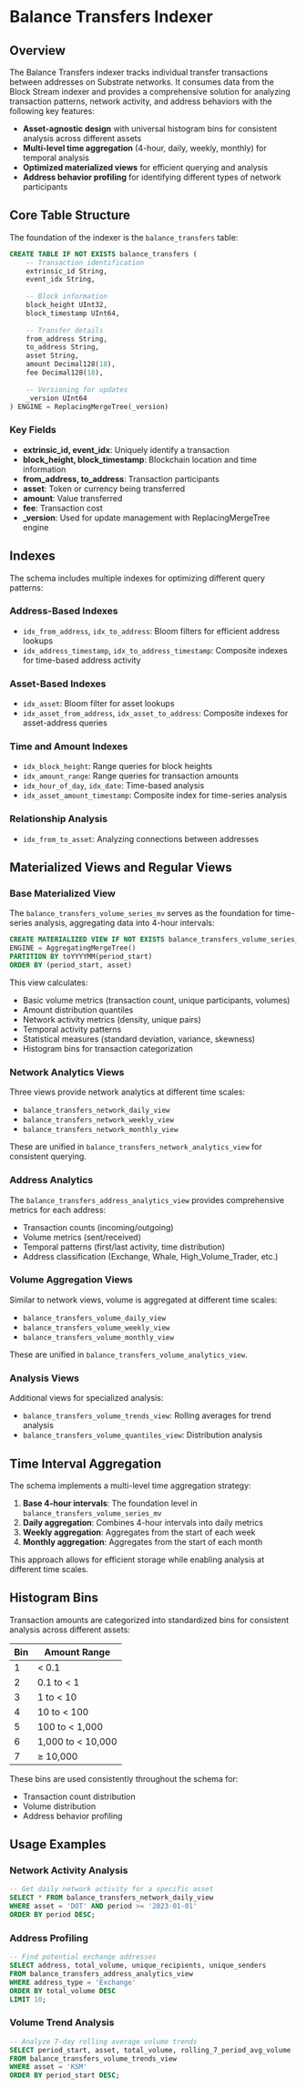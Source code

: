 # Balance Transfers Indexer

## Overview

The Balance Transfers indexer tracks individual transfer transactions between addresses on Substrate networks. It consumes data from the Block Stream indexer and provides a comprehensive solution for analyzing transaction patterns, network activity, and address behaviors with the following key features:

- **Asset-agnostic design** with universal histogram bins for consistent analysis across different assets
- **Multi-level time aggregation** (4-hour, daily, weekly, monthly) for temporal analysis
- **Optimized materialized views** for efficient querying and analysis
- **Address behavior profiling** for identifying different types of network participants

## Core Table Structure

The foundation of the indexer is the `balance_transfers` table:

```sql
CREATE TABLE IF NOT EXISTS balance_transfers (
    -- Transaction identification
    extrinsic_id String,
    event_idx String,
    
    -- Block information
    block_height UInt32,
    block_timestamp UInt64,
    
    -- Transfer details
    from_address String,
    to_address String,
    asset String,
    amount Decimal128(18),
    fee Decimal128(18),
    
    -- Versioning for updates
    _version UInt64
) ENGINE = ReplacingMergeTree(_version)
```

### Key Fields

- **extrinsic_id, event_idx**: Uniquely identify a transaction
- **block_height, block_timestamp**: Blockchain location and time information
- **from_address, to_address**: Transaction participants
- **asset**: Token or currency being transferred
- **amount**: Value transferred
- **fee**: Transaction cost
- **_version**: Used for update management with ReplacingMergeTree engine

## Indexes

The schema includes multiple indexes for optimizing different query patterns:

### Address-Based Indexes
- `idx_from_address`, `idx_to_address`: Bloom filters for efficient address lookups
- `idx_address_timestamp`, `idx_to_address_timestamp`: Composite indexes for time-based address activity

### Asset-Based Indexes
- `idx_asset`: Bloom filter for asset lookups
- `idx_asset_from_address`, `idx_asset_to_address`: Composite indexes for asset-address queries

### Time and Amount Indexes
- `idx_block_height`: Range queries for block heights
- `idx_amount_range`: Range queries for transaction amounts
- `idx_hour_of_day`, `idx_date`: Time-based analysis
- `idx_asset_amount_timestamp`: Composite index for time-series analysis

### Relationship Analysis
- `idx_from_to_asset`: Analyzing connections between addresses

## Materialized Views and Regular Views

### Base Materialized View

The `balance_transfers_volume_series_mv` serves as the foundation for time-series analysis, aggregating data into 4-hour intervals:

```sql
CREATE MATERIALIZED VIEW IF NOT EXISTS balance_transfers_volume_series_mv
ENGINE = AggregatingMergeTree()
PARTITION BY toYYYYMM(period_start)
ORDER BY (period_start, asset)
```

This view calculates:
- Basic volume metrics (transaction count, unique participants, volumes)
- Amount distribution quantiles
- Network activity metrics (density, unique pairs)
- Temporal activity patterns
- Statistical measures (standard deviation, variance, skewness)
- Histogram bins for transaction categorization

### Network Analytics Views

Three views provide network analytics at different time scales:
- `balance_transfers_network_daily_view`
- `balance_transfers_network_weekly_view`
- `balance_transfers_network_monthly_view`

These are unified in `balance_transfers_network_analytics_view` for consistent querying.

### Address Analytics

The `balance_transfers_address_analytics_view` provides comprehensive metrics for each address:
- Transaction counts (incoming/outgoing)
- Volume metrics (sent/received)
- Temporal patterns (first/last activity, time distribution)
- Address classification (Exchange, Whale, High_Volume_Trader, etc.)

### Volume Aggregation Views

Similar to network views, volume is aggregated at different time scales:
- `balance_transfers_volume_daily_view`
- `balance_transfers_volume_weekly_view`
- `balance_transfers_volume_monthly_view`

These are unified in `balance_transfers_volume_analytics_view`.

### Analysis Views

Additional views for specialized analysis:
- `balance_transfers_volume_trends_view`: Rolling averages for trend analysis
- `balance_transfers_volume_quantiles_view`: Distribution analysis

## Time Interval Aggregation

The schema implements a multi-level time aggregation strategy:

1. **Base 4-hour intervals**: The foundation level in `balance_transfers_volume_series_mv`
2. **Daily aggregation**: Combines 4-hour intervals into daily metrics
3. **Weekly aggregation**: Aggregates from the start of each week
4. **Monthly aggregation**: Aggregates from the start of each month

This approach allows for efficient storage while enabling analysis at different time scales.

## Histogram Bins

Transaction amounts are categorized into standardized bins for consistent analysis across different assets:

| Bin | Amount Range |
|-----|--------------|
| 1 | < 0.1 |
| 2 | 0.1 to < 1 |
| 3 | 1 to < 10 |
| 4 | 10 to < 100 |
| 5 | 100 to < 1,000 |
| 6 | 1,000 to < 10,000 |
| 7 | ≥ 10,000 |

These bins are used consistently throughout the schema for:
- Transaction count distribution
- Volume distribution
- Address behavior profiling

## Usage Examples

### Network Activity Analysis
```sql
-- Get daily network activity for a specific asset
SELECT * FROM balance_transfers_network_daily_view
WHERE asset = 'DOT' AND period >= '2023-01-01'
ORDER BY period DESC;
```

### Address Profiling
```sql
-- Find potential exchange addresses
SELECT address, total_volume, unique_recipients, unique_senders
FROM balance_transfers_address_analytics_view
WHERE address_type = 'Exchange'
ORDER BY total_volume DESC
LIMIT 10;
```

### Volume Trend Analysis
```sql
-- Analyze 7-day rolling average volume trends
SELECT period_start, asset, total_volume, rolling_7_period_avg_volume
FROM balance_transfers_volume_trends_view
WHERE asset = 'KSM'
ORDER BY period_start DESC;